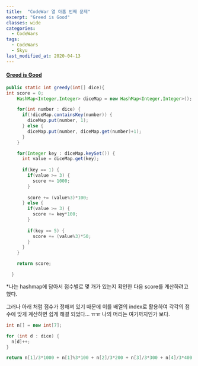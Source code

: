 ```yaml
---
title:  "CodeWar 열 아홉 번째 문제"
excerpt: "Greed is Good"
classes: wide
categories:
  - CodeWars
tags:
  - CodeWars
  - 5kyu
last_modified_at: 2020-04-13
---
```


#### [Greed is Good](https://www.codewars.com/kata/5270d0d18625160ada0000e4)

```java
public static int greedy(int[] dice){
int score = 0;
    HashMap<Integer,Integer> diceMap = new HashMap<Integer,Integer>();

    for(int number : dice) {
      if(!diceMap.containsKey(number)) {
        diceMap.put(number, 1);
      } else {
        diceMap.put(number, diceMap.get(number)+1);
      }
    }

    for(Integer key : diceMap.keySet()) {
      int value = diceMap.get(key);
      
      if(key == 1) {
        if(value >= 3) {
          score += 1000;
        }
        
        score += (value%3)*100;
      } else {
        if(value >= 3) {
          score += key*100;
        }
        
        if(key == 5) {
          score += (value%3)*50;
        }
      }
    }

    return score;

  }
```

*나는 hashmap에 담아서 점수별로 몇 개가 있는지 확인한 다음 score를 계산하려고 했다.

그러나 아래 처럼 점수가 정해져 있기 때문에 이를 배열의 index로 활용하여 각각의 점수에 맞게 계산하면 쉽게 해결 되었다... ㅠㅠ 나의 머리는 여기까지인가 보다.



```java
int n[] = new int[7];

for (int d : dice) {
  n[d]++;
}

return n[1]/3*1000 + n[1]%3*100 + n[2]/3*200 + n[3]/3*300 + n[4]/3*400 + n[5]/3*500 + n[5]%3*50 + n[6]/3*600;
```

